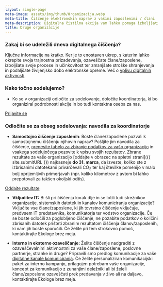 ```yaml
---
layout: single-page
meta-image: assets/img/thumb/Organizacija.webp
meta-title: Čiščenje elektronskih naprav z vašimi zaposlenimi / člani
meta-description: Digitalna čistilna akcija vam lahko pomaga izboljšati procese in učinkovitost, zmanjšate lahko stroške shranjevanja in podaljšate življenjsko dobo elektronske opreme.
title: Druge organizacije
---
```


### Zakaj bi se udeležili dneva digitalnega čiščenja?
<a href="https://docs.google.com/document/d/1hWD2yHJxkm4gCrs-L1HWOBmezkmXaM5OQ3jcQ_9PkwU/edit?usp=sharing" target="_blank" rel="noopener">Ključne informacije na kratko</a>. Ker je to enostaven ukrep, s katerim lahko okrepite svoja trajnostna prizadevanja, ozaveščate člane/zaposlene, izboljšate svoje procese in učinkovitost ter zmanjšate stroške shranjevanja in podaljšate življenjsko dobo elektronske opreme. Več o [vplivu digitalnih aktivnosti](o-akciji.html).

### Kako točno sodelujemo?
- Ko se v organizaciji odločite za sodelovanje, določite koordinatorja, ki bo organiziral podrobnosti akcije in bo tudi kontaktna oseba za nas.

<div class="btnpad">
<a class="button" href="https://docs.google.com/forms/d/e/1FAIpQLSfiXjBaKTUFIcxyFzyItF_W5thrnq_cFoCVBJF72FZeEIkLiQ/viewform">Prijavite se</a>
</div>

### Odločite se za obseg sodelovanja: navodila za koordinatorje
- **Samostojno čiščenje zaposlenih**: Boste člane/zaposlene pozvali k samostojnemu čiščenju njihovih naprav? Pošljite jim navodila za čiščenje, <a href="https://docs.google.com/spreadsheets/d/1QiAlI4AaGp24_rOKqpIe1AJVLWCjUqn0M_M3Ng7uquY/edit#gid=0" target="_blank" rel="noopener">prenesite tabelo za zbiranje podatkov za vašo organizacijo</a> in vsakega sodelujočega pozovite k vpisu svojih rezultatov. Zbrane rezultate za vašo organizacijo [oddajte v obrazec na spletni strani]({{ site.submitURL }}) najkasneje **do 31. marca**, da izveste, koliko ste z izbrisanimi  datotekami privarčevali  CO<sub>2</sub> ter kaj številke pomenijo v malo bolj oprijemljivih primerjavah (npr. koliko kilometrov z avtom bi lahko prepotovali za takšen okoljski odtis).

<div class="btnpad">
<a class="button" href="{{ site.submitURL }}">Oddajte rezultate</a>
</div>

- **Vključitev IT:** Bi šli pri čiščenju korak dlje in se lotili tudi strežnikov organizacije, sistemskih datotek in kanalov komuniciranja organizacije? Vključite vse člane/zaposlene, ki jih tovrstno čiščenje vključuje, predvsem IT predstavnika, komunikatorja ter vodstvo organizacije. Če se boste odločili za poglobljeno čiščenje, ne pozabite podatkov o količini zbrisanih datotek prišteti zbranim rezultatom čiščenja članov/zaposlenih, ki nam jih boste sporočili. Če želite pri tem strokovno pomoč, kontaktirajte Ekologe brez meja.
  
- **Interno in eksterno ozaveščanje:** Želite čiščenje nadgraditi z ozaveščevalnimi aktivnostmi za vaše člane/zaposlene, poslovne partnerje, stranke in druge? Pripravili smo predlog komunikacije za vaše <a href="https://drive.google.com/drive/folders/19ytboXVn0K0x_8I5yswVORrym4YmccMH?usp=sharing" target="_blank" rel="noopener">digitalne kanale komuniciranja</a>. Če želite personaliziran komunikacijski paket za interno kampanjo, prilagojen potrebam vaše organizacije, koncept za komunikacijo z zunanjimi deležniki ali bi želeli člane/zaposlene ozaveščati prek predavanja v živo ali na daljavo, kontaktirajte Ekologe brez meja.
